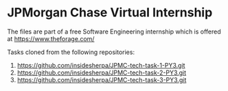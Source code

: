 # JPMorgan Chase Virtual Internship
The files are part of a free Software Engineering internship which is offered at https://www.theforage.com/

Tasks cloned from the following repositories:
1. https://github.com/insidesherpa/JPMC-tech-task-1-PY3.git
2. https://github.com/insidesherpa/JPMC-tech-task-2-PY3.git
3. https://github.com/insidesherpa/JPMC-tech-task-3-PY3.git